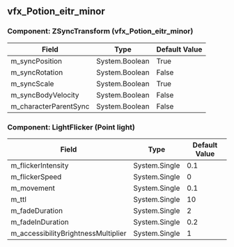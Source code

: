 ## vfx_Potion_eitr_minor

### Component: ZSyncTransform (vfx_Potion_eitr_minor)

|Field|Type|Default Value|
|-----|----|-------------|
|m_syncPosition|System.Boolean|True|
|m_syncRotation|System.Boolean|False|
|m_syncScale|System.Boolean|True|
|m_syncBodyVelocity|System.Boolean|False|
|m_characterParentSync|System.Boolean|False|

### Component: LightFlicker (Point light)

|Field|Type|Default Value|
|-----|----|-------------|
|m_flickerIntensity|System.Single|0.1|
|m_flickerSpeed|System.Single|0|
|m_movement|System.Single|0.1|
|m_ttl|System.Single|10|
|m_fadeDuration|System.Single|2|
|m_fadeInDuration|System.Single|0.2|
|m_accessibilityBrightnessMultiplier|System.Single|1|

